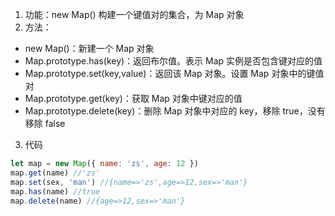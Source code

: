 1. 功能：new Map() 构建一个键值对的集合，为 Map 对象
2. 方法：

- new Map()：新建一个 Map 对象
- Map.prototype.has(key)：返回布尔值。表示 Map 实例是否包含键对应的值
- Map.prototype.set(key,value)：返回该 Map 对象。设置 Map 对象中的键值对
- Map.prototype.get(key)：获取 Map 对象中键对应的值
- Map.prototype.delete(key)：删除 Map 对象中对应的 key，移除 true，没有移除 false

3. 代码

```js
let map = new Map({ name: 'zs', age: 12 })
map.get(name) //'zs'
map.set(sex, 'man') //{name=>'zs',age=>12,sex=>'man'}
map.has(name) //true
map.delete(name) //{age=>12,sex=>'man'}
```
